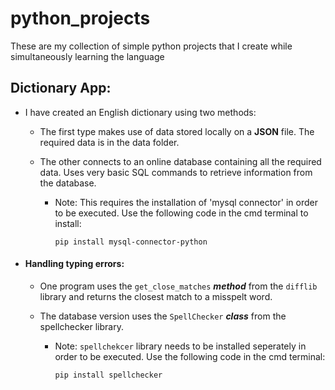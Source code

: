 # python_projects
 These are my collection of simple python projects that I create while simultaneously learning the language
## Dictionary App:
  - I have created an English dictionary using two methods:
    * The first type makes use of data stored locally on a **JSON** file. The required data is in the data folder.
    
    * The other connects to an online database containing all the required data. Uses very basic SQL commands to retrieve information from the database.
      - Note: This requires the installation of 'mysql connector' in order to be executed. Use the following code in the cmd terminal to install:  
      
        ```pip install mysql-connector-python```
   
  - #### Handling typing errors:
    * One program uses the `get_close_matches` ***method*** from the `difflib` library and returns the closest match to a misspelt word.
    
    * The database version uses the `SpellChecker` ***class*** from the spellchecker library.
      - Note: `spellchekcer` library needs to be installed seperately in order to be executed. Use the following code in the cmd terminal:
      
        ```pip install spellchecker```
         

